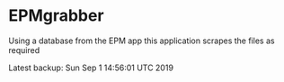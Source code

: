 # EPMgrabber
Using a database from the EPM app this application scrapes the files as required


Latest backup: Sun Sep 1 14:56:01 UTC 2019
